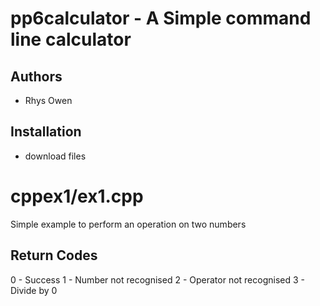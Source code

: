 pp6calculator - A Simple command line calculator
=================================================

Authors
--------
- Rhys Owen

Installation
-----------
- download files

cppex1/ex1.cpp
==============

Simple example to perform an operation on two numbers

Return Codes
------------

0 - Success
1 - Number not recognised
2 - Operator not recognised
3 - Divide by 0


